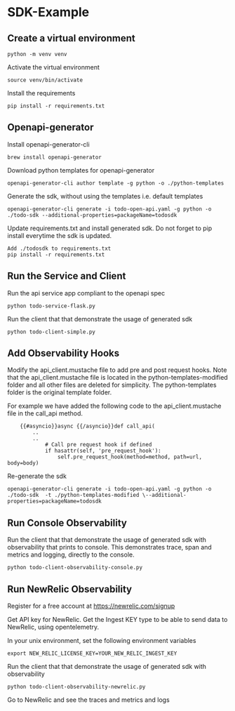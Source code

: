 # SDK-Example

## Create a virtual environment
```
python -m venv venv
```

Activate the virtual environment
```
source venv/bin/activate
```

Install the requirements
```
pip install -r requirements.txt
```

## Openapi-generator 

Install openapi-generator-cli

```
brew install openapi-generator
```

Download python templates for openapi-generator
```
openapi-generator-cli author template -g python -o ./python-templates
```

Generate the sdk, without using the templates i.e. default templates
```
openapi-generator-cli generate -i todo-open-api.yaml -g python -o ./todo-sdk --additional-properties=packageName=todosdk
```

Update requirements.txt and install generated sdk. Do not forget to pip install everytime the sdk is updated.
```
Add ./todosdk to requirements.txt
pip install -r requirements.txt
```
## Run the Service and Client

Run the api service app compliant to the openapi spec
```
python todo-service-flask.py
```

Run the client that that demonstrate the usage of generated sdk
```
python todo-client-simple.py
```

## Add Observability Hooks


Modify the api_client.mustache file to add pre and post request hooks. Note that the api_client.mustache file is located in the python-templates-modified folder and all other files are deleted for simplicity. The python-templates folder is the original template folder.

For example we have added the following code to the api_client.mustache file in the call_api method. 
```
    {{#asyncio}}async {{/asyncio}}def call_api(
        ..
        ..
            # Call pre request hook if defined
            if hasattr(self, 'pre_request_hook'):
                self.pre_request_hook(method=method, path=url, body=body)
```


Re-generate the sdk
```
openapi-generator-cli generate -i todo-open-api.yaml -g python -o ./todo-sdk  -t ./python-templates-modified \--additional-properties=packageName=todosdk
```

## Run Console Observability

Run the client that that demonstrate the usage of generated sdk with observability that prints to console. This demonstrates trace, span and metrics and logging, directly to the console.

```
python todo-client-observability-console.py
```

## Run NewRelic Observability

Register for a free account at https://newrelic.com/signup

Get API key for NewRelic. Get the Ingest KEY type to be able to send data to NewRelic, using opentelemetry.

In your unix environment, set the following environment variables
```
export NEW_RELIC_LICENSE_KEY=YOUR_NEW_RELIC_INGEST_KEY
```

Run the client that that demonstrate the usage of generated sdk with observability
```
python todo-client-observability-newrelic.py
```

Go to NewRelic and see the traces and metrics and logs




